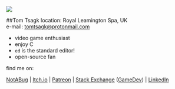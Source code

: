 <img id="icon" src="@DIR_IMAGES@icon_tomtsagk.png"/>

##Tom Tsagk
location: Royal Leamington Spa, UK<br>
e-mail: tomtsagk@protonmail.com<br>

* video game enthusiast
* enjoy C
* `ed` is the standard editor!
* open-source fan

find me on:

[NotABug](https://notabug.org/tomtsagk) |
[Itch.io](https://darkdimension.itch.io/) |
[Patreon](https://www.patreon.com/darkdimension) |
[Stack Exchange](https://stackexchange.com/users/3568134) ([GameDev](https://gamedev.stackexchange.com/users/50867/tomtsagk)) |
[LinkedIn](https://linkedin.com/in/tom-tsagkatos)
